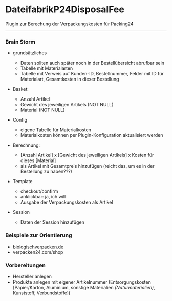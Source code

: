 # DateifabrikP24DisposalFee

Plugin zur Berechung der Verpackungskosten für Packing24

***

### Brain Storm

- grundsätzliches
    - Daten sollten auch später noch in der Bestellübersicht abrufbar sein
    - Tabelle mit Materialarten    
    - Tabelle mit Verweis auf Kunden-ID, Bestellnummer, Felder mit ID für Materialart, Gesamtkosten in dieser Bestellung

- Basket:
    - Anzahl Artikel
    - Gewicht des jeweiligen Artikels (NOT NULL)
    - Material (NOT NULL)

- Config
    - eigene Tabelle für Materialkosten
    - Materialkosten können per Plugin-Konfiguration aktualisiert werden

- Berechnung:
    - [Anzahl Artikel] x [Gewicht des jeweiligen Artikels] x Kosten für dieses [Material]
    - als Artikel mit Gesamtpreis hinzufügen (reicht das, um es in der Bestellung zu haben???)

- Template
    - checkout/confirm
    - anklickbar: ja, ich will
    - Ausgabe der Verpackungskosten als Artikel

- Session
    - Daten der Session hinzufügen

### Beispiele zur Orientierung

- [biologischverpacken.de](https://www.biologischverpacken.de)
- verpacken24.com/shop

### Vorbereitungen

- Hersteller anlegen
- Produkte anlegen mit eigener Artikelnummer (Entsorgungskosten [Papier/Karton, Aluminium, sonstige Materialien *(Naturmaterialien)*, Kunststoff, Verbundstoffe])

